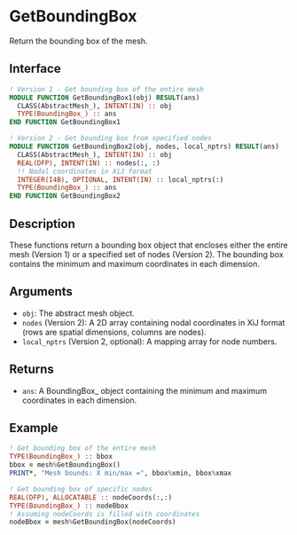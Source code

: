 # GetBoundingBox

Return the bounding box of the mesh.

## Interface

```fortran
! Version 1 - Get bounding box of the entire mesh
MODULE FUNCTION GetBoundingBox1(obj) RESULT(ans)
  CLASS(AbstractMesh_), INTENT(IN) :: obj
  TYPE(BoundingBox_) :: ans
END FUNCTION GetBoundingBox1

! Version 2 - Get bounding box from specified nodes
MODULE FUNCTION GetBoundingBox2(obj, nodes, local_nptrs) RESULT(ans)
  CLASS(AbstractMesh_), INTENT(IN) :: obj
  REAL(DFP), INTENT(IN) :: nodes(:, :)
  !! Nodal coordinates in XiJ format
  INTEGER(I4B), OPTIONAL, INTENT(IN) :: local_nptrs(:)
  TYPE(BoundingBox_) :: ans
END FUNCTION GetBoundingBox2
```

## Description

These functions return a bounding box object that encloses either the entire mesh (Version 1) or a specified set of nodes (Version 2). The bounding box contains the minimum and maximum coordinates in each dimension.

## Arguments

- `obj`: The abstract mesh object.
- `nodes` (Version 2): A 2D array containing nodal coordinates in XiJ format (rows are spatial dimensions, columns are nodes).
- `local_nptrs` (Version 2, optional): A mapping array for node numbers.

## Returns

- `ans`: A BoundingBox_ object containing the minimum and maximum coordinates in each dimension.

## Example

```fortran
! Get bounding box of the entire mesh
TYPE(BoundingBox_) :: bbox
bbox = mesh%GetBoundingBox()
PRINT*, "Mesh bounds: X min/max =", bbox%xmin, bbox%xmax

! Get bounding box of specific nodes
REAL(DFP), ALLOCATABLE :: nodeCoords(:,:)
TYPE(BoundingBox_) :: nodeBbox
! Assuming nodeCoords is filled with coordinates
nodeBbox = mesh%GetBoundingBox(nodeCoords)
```
